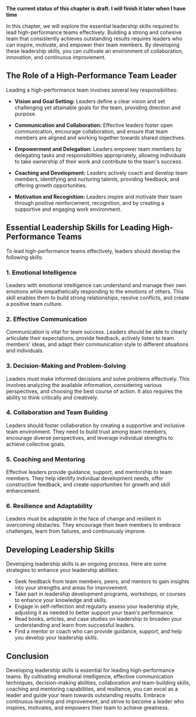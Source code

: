 **The current status of this chapter is draft. I will finish it later when I have time**

In this chapter, we will explore the essential leadership skills required to lead high-performance teams effectively. Building a strong and cohesive team that consistently achieves outstanding results requires leaders who can inspire, motivate, and empower their team members. By developing these leadership skills, you can cultivate an environment of collaboration, innovation, and continuous improvement.

The Role of a High-Performance Team Leader
------------------------------------------

Leading a high-performance team involves several key responsibilities:

* **Vision and Goal Setting:** Leaders define a clear vision and set challenging yet attainable goals for the team, providing direction and purpose.

* **Communication and Collaboration:** Effective leaders foster open communication, encourage collaboration, and ensure that team members are aligned and working together towards shared objectives.

* **Empowerment and Delegation:** Leaders empower team members by delegating tasks and responsibilities appropriately, allowing individuals to take ownership of their work and contribute to the team's success.

* **Coaching and Development:** Leaders actively coach and develop team members, identifying and nurturing talents, providing feedback, and offering growth opportunities.

* **Motivation and Recognition:** Leaders inspire and motivate their team through positive reinforcement, recognition, and by creating a supportive and engaging work environment.

Essential Leadership Skills for Leading High-Performance Teams
--------------------------------------------------------------

To lead high-performance teams effectively, leaders should develop the following skills:

### 1. **Emotional Intelligence**

Leaders with emotional intelligence can understand and manage their own emotions while empathetically responding to the emotions of others. This skill enables them to build strong relationships, resolve conflicts, and create a positive team culture.

### 2. **Effective Communication**

Communication is vital for team success. Leaders should be able to clearly articulate their expectations, provide feedback, actively listen to team members' ideas, and adapt their communication style to different situations and individuals.

### 3. **Decision-Making and Problem-Solving**

Leaders must make informed decisions and solve problems effectively. This involves analyzing the available information, considering various perspectives, and choosing the best course of action. It also requires the ability to think critically and creatively.

### 4. **Collaboration and Team Building**

Leaders should foster collaboration by creating a supportive and inclusive team environment. They need to build trust among team members, encourage diverse perspectives, and leverage individual strengths to achieve collective goals.

### 5. **Coaching and Mentoring**

Effective leaders provide guidance, support, and mentorship to team members. They help identify individual development needs, offer constructive feedback, and create opportunities for growth and skill enhancement.

### 6. **Resilience and Adaptability**

Leaders must be adaptable in the face of change and resilient in overcoming obstacles. They encourage their team members to embrace challenges, learn from failures, and continuously improve.

Developing Leadership Skills
----------------------------

Developing leadership skills is an ongoing process. Here are some strategies to enhance your leadership abilities:

* Seek feedback from team members, peers, and mentors to gain insights into your strengths and areas for improvement.
* Take part in leadership development programs, workshops, or courses to enhance your knowledge and skills.
* Engage in self-reflection and regularly assess your leadership style, adjusting it as needed to better support your team's performance.
* Read books, articles, and case studies on leadership to broaden your understanding and learn from successful leaders.
* Find a mentor or coach who can provide guidance, support, and help you develop your leadership skills.

Conclusion
----------

Developing leadership skills is essential for leading high-performance teams. By cultivating emotional intelligence, effective communication techniques, decision-making abilities, collaboration and team-building skills, coaching and mentoring capabilities, and resilience, you can excel as a leader and guide your team towards outstanding results. Embrace continuous learning and improvement, and strive to become a leader who inspires, motivates, and empowers their team to achieve greatness.
